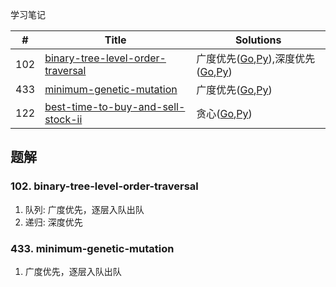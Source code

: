 学习笔记

|#|Title|Solutions|
|---|---|------|
|102|[binary-tree-level-order-traversal](https://leetcode-cn.com/problems/binary-tree-level-order-traversal) | 广度优先([Go](102/binary_tree_level_order_traversal.go),[Py](102/binary_tree_level_order_traversal.py)),深度优先([Go](102/binary_tree_level_order_traversal2.go),[Py](102/binary_tree_level_order_traversal2.py))|
|433|[minimum-genetic-mutation](https://leetcode-cn.com/problems/minimum-genetic-mutation) | 广度优先([Go](433/minimum_genetic_mutation.go),[Py](433/minimum_genetic_mutation.py))|
|122|[best-time-to-buy-and-sell-stock-ii](https://leetcode-cn.com/problems/best-time-to-buy-and-sell-stock-ii) | 贪心([Go](122/best_time_to_buy_and_sell_stock_ii.go),[Py](122/best_time_to_buy_and_sell_stock_ii.py))|


## 题解

### 102. binary-tree-level-order-traversal

1. 队列: 广度优先，逐层入队出队
2. 递归: 深度优先


### 433. minimum-genetic-mutation

1. 广度优先，逐层入队出队